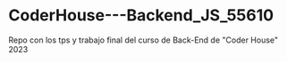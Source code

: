 # CoderHouse---Backend_JS_55610
Repo con los tps y trabajo final del curso de Back-End de "Coder House" 2023
